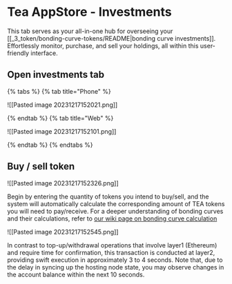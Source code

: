 # Tea AppStore - Investments

This tab serves as your all-in-one hub for overseeing your  [[_3_token/bonding-curve-tokens/README|bonding curve investments]]. Effortlessly monitor, purchase, and sell your holdings, all within this user-friendly interface.

## Open investments tab

{% tabs %}
{% tab title="Phone" %}

![[Pasted image 20231217152021.png]]

{% endtab %}
{% tab title="Web" %}

![[Pasted image 20231217152101.png]]

{% endtab %}
{% endtabs %}

## Buy / sell token

![[Pasted image 20231217152326.png]]

Begin by entering the quantity of tokens you intend to buy/sell, and the system will automatically calculate the corresponding amount of TEA tokens you will need to pay/receive. For a deeper understanding of bonding curves and their calculations, refer to [our wiki page on bonding curve calculation](https://github.com/tearust/teaproject/wiki/TApps-List#tapp-token-strategy)

![[Pasted image 20231217152545.png]]

In contrast to top-up/withdrawal operations that involve layer1 (Ethereum) and require time for confirmation, this transaction is conducted at layer2, providing swift execution in approximately 3 to 4 seconds. Note that, due to the delay in syncing up the hosting node state, you may observe changes in the account balance within the next 10 seconds.

